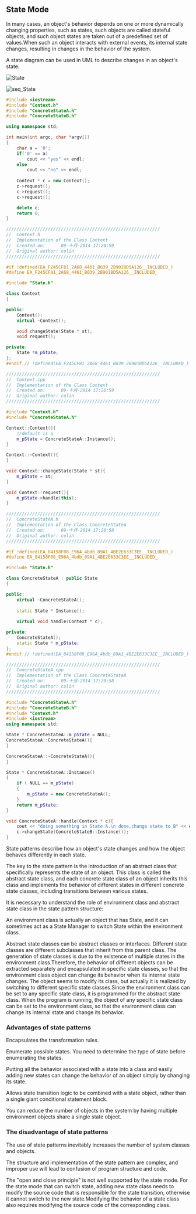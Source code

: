 ## State Mode

In many cases, an object's behavior depends on one or more dynamically changing properties, such as states, such objects are called stateful objects, and such object states are taken out of a predefined set of values.When such an object interacts with external events, its internal state changes, resulting in changes in the behavior of the system.

A state diagram can be used in UML to describe changes in an object's state.

![State](https://github.com/leekeiling/Design%20Mode/blob/master/pics/State.jpg?raw=true)

![seq_State](https://github.com/leekeiling/Design%20Mode/blob/master/pics/seq_State.jpg?raw=true)

```C++
#include <iostream>
#include "Context.h"
#include "ConcreteStateA.h"
#include "ConcreteStateB.h"

using namespace std;

int main(int argc, char *argv[])
{
	char a = '0';
	if('0' == a)
		cout << "yes" << endl;
	else
		cout << "no" << endl;
	
	Context * c = new Context();
	c->request();
	c->request();
	c->request();

	delete c;
	return 0;
}
```

```C++
///////////////////////////////////////////////////////////
//  Context.h
//  Implementation of the Class Context
//  Created on:      09-十月-2014 17:20:59
//  Original author: colin
///////////////////////////////////////////////////////////

#if !defined(EA_F245CF81_2A68_4461_B039_2B901BD5A126__INCLUDED_)
#define EA_F245CF81_2A68_4461_B039_2B901BD5A126__INCLUDED_

#include "State.h"

class Context
{

public:
	Context();
	virtual ~Context();

	void changeState(State * st);
	void request();

private:
	State *m_pState;
};
#endif // !defined(EA_F245CF81_2A68_4461_B039_2B901BD5A126__INCLUDED_)
```

```C++
///////////////////////////////////////////////////////////
//  Context.cpp
//  Implementation of the Class Context
//  Created on:      09-十月-2014 17:20:59
//  Original author: colin
///////////////////////////////////////////////////////////

#include "Context.h"
#include "ConcreteStateA.h"

Context::Context(){
	//default is a
	m_pState = ConcreteStateA::Instance();
}

Context::~Context(){
}

void Context::changeState(State * st){
	m_pState = st;
}

void Context::request(){
	m_pState->handle(this);
}
```

```C++
///////////////////////////////////////////////////////////
//  ConcreteStateA.h
//  Implementation of the Class ConcreteStateA
//  Created on:      09-十月-2014 17:20:58
//  Original author: colin
///////////////////////////////////////////////////////////

#if !defined(EA_84158F08_E96A_4bdb_89A1_4BE2E633C3EE__INCLUDED_)
#define EA_84158F08_E96A_4bdb_89A1_4BE2E633C3EE__INCLUDED_

#include "State.h"

class ConcreteStateA : public State
{

public:
	virtual ~ConcreteStateA();
	
	static State * Instance();
	
	virtual void handle(Context * c);

private:
	ConcreteStateA();
	static State * m_pState;
};
#endif // !defined(EA_84158F08_E96A_4bdb_89A1_4BE2E633C3EE__INCLUDED_)
```

```C++
///////////////////////////////////////////////////////////
//  ConcreteStateA.cpp
//  Implementation of the Class ConcreteStateA
//  Created on:      09-十月-2014 17:20:58
//  Original author: colin
///////////////////////////////////////////////////////////

#include "ConcreteStateA.h"
#include "ConcreteStateB.h"
#include "Context.h"
#include <iostream>
using namespace std;

State * ConcreteStateA::m_pState = NULL;
ConcreteStateA::ConcreteStateA(){
}

ConcreteStateA::~ConcreteStateA(){
}

State * ConcreteStateA::Instance()
{
	if ( NULL == m_pState)
	{
		m_pState = new ConcreteStateA();
	}
	return m_pState;
}

void ConcreteStateA::handle(Context * c){
	cout << "doing something in State A.\n done,change state to B" << endl;
	c->changeState(ConcreteStateB::Instance());
}
```

State patterns describe how an object's state changes and how the object behaves differently in each state.

The key to the state pattern is the introduction of an abstract class that specifically represents the state of an object. This class is called the abstract state class, and each concrete state class of an object inherits this class and implements the behavior of different states in different concrete state classes, including transitions between various states.

It is necessary to understand the role of environment class and abstract state class in the state pattern structure:

An environment class is actually an object that has State, and it can sometimes act as a State Manager to switch State within the environment class.

Abstract state classes can be abstract classes or interfaces. Different state classes are different subclasses that inherit from this parent class. The generation of state classes is due to the existence of multiple states in the environment class.Therefore, the behavior of different objects can be extracted separately and encapsulated in specific state classes, so that the environment class object can change its behavior when its internal state changes. The object seems to modify its class, but actually it is realized by switching to different specific state classes.Since the environment class can be set to any specific state class, it is programmed for the abstract state class. When the program is running, the object of any specific state class can be set to the environment class, so that the environment class can change its internal state and change its behavior.

### Advantages of state patterns

Encapsulates the transformation rules.

Enumerate possible states. You need to determine the type of state before enumerating the states.

Putting all the behavior associated with a state into a class and easily adding new states can change the behavior of an object simply by changing its state.

Allows state transition logic to be combined with a state object, rather than a single giant conditional statement block.

You can reduce the number of objects in the system by having multiple environment objects share a single state object.

### The disadvantage of state patterns

The use of state patterns inevitably increases the number of system classes and objects.

The structure and implementation of the state pattern are complex, and improper use will lead to confusion of program structure and code.

The "open and close principle" is not well supported by the state mode. For the state mode that can switch state, adding new state class needs to modify the source code that is responsible for the state transition, otherwise it cannot switch to the new state.Modifying the behavior of a state class also requires modifying the source code of the corresponding class.









